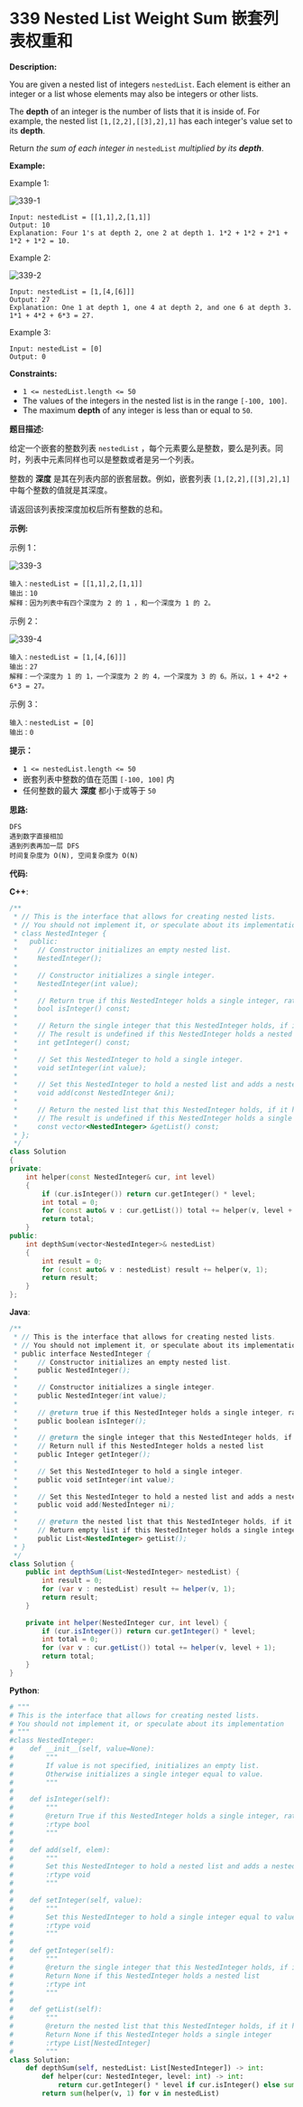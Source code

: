 # 339 Nested List Weight Sum 嵌套列表权重和

__Description:__

You are given a nested list of integers `nestedList`. Each element is either an integer or a list whose elements may also be integers or other lists.

The __depth__ of an integer is the number of lists that it is inside of. For example, the nested list `[1,[2,2],[[3],2],1]` has each integer's value set to its __depth__.

Return _the sum of each integer in_ `nestedList` _multiplied by its __depth___.

__Example:__

Example 1:

![339-1](https://assets.leetcode.com/uploads/2021/01/14/nestedlistweightsumex1.png)

```text
Input: nestedList = [[1,1],2,[1,1]]
Output: 10
Explanation: Four 1's at depth 2, one 2 at depth 1. 1*2 + 1*2 + 2*1 + 1*2 + 1*2 = 10.
```

Example 2:

![339-2](https://assets.leetcode.com/uploads/2021/01/14/nestedlistweightsumex2.png)

```text
Input: nestedList = [1,[4,[6]]]
Output: 27
Explanation: One 1 at depth 1, one 4 at depth 2, and one 6 at depth 3. 1*1 + 4*2 + 6*3 = 27.
```

Example 3:

```text
Input: nestedList = [0]
Output: 0
```

__Constraints:__

- `1 <= nestedList.length <= 50`
- The values of the integers in the nested list is in the range `[-100, 100]`.
- The maximum __depth__ of any integer is less than or equal to `50`.

__题目描述:__

给定一个嵌套的整数列表 `nestedList` ，每个元素要么是整数，要么是列表。同时，列表中元素同样也可以是整数或者是另一个列表。

整数的 __深度__ 是其在列表内部的嵌套层数。例如，嵌套列表 `[1,[2,2],[[3],2],1]` 中每个整数的值就是其深度。

请返回该列表按深度加权后所有整数的总和。

__示例:__

示例 1：

![339-3](https://assets.leetcode.com/uploads/2021/01/14/nestedlistweightsumex1.png)

```text
输入：nestedList = [[1,1],2,[1,1]]
输出：10 
解释：因为列表中有四个深度为 2 的 1 ，和一个深度为 1 的 2。
```

示例 2：

![339-4](https://assets.leetcode.com/uploads/2021/01/14/nestedlistweightsumex2.png)

```text
输入：nestedList = [1,[4,[6]]]
输出：27 
解释：一个深度为 1 的 1，一个深度为 2 的 4，一个深度为 3 的 6。所以，1 + 4*2 + 6*3 = 27。
```

示例 3：

```text
输入：nestedList = [0]
输出：0
```

__提示：__

- `1 <= nestedList.length <= 50`
- 嵌套列表中整数的值在范围 `[-100, 100]` 内
- 任何整数的最大 __深度__ 都小于或等于 `50`

__思路:__

```text
DFS
遇到数字直接相加
遇到列表再加一层 DFS
时间复杂度为 O(N), 空间复杂度为 O(N)
```

__代码:__

__C++__:

```C++
/**
 * // This is the interface that allows for creating nested lists.
 * // You should not implement it, or speculate about its implementation
 * class NestedInteger {
 *   public:
 *     // Constructor initializes an empty nested list.
 *     NestedInteger();
 *
 *     // Constructor initializes a single integer.
 *     NestedInteger(int value);
 *
 *     // Return true if this NestedInteger holds a single integer, rather than a nested list.
 *     bool isInteger() const;
 *
 *     // Return the single integer that this NestedInteger holds, if it holds a single integer
 *     // The result is undefined if this NestedInteger holds a nested list
 *     int getInteger() const;
 *
 *     // Set this NestedInteger to hold a single integer.
 *     void setInteger(int value);
 *
 *     // Set this NestedInteger to hold a nested list and adds a nested integer to it.
 *     void add(const NestedInteger &ni);
 *
 *     // Return the nested list that this NestedInteger holds, if it holds a nested list
 *     // The result is undefined if this NestedInteger holds a single integer
 *     const vector<NestedInteger> &getList() const;
 * };
 */
class Solution 
{
private:
    int helper(const NestedInteger& cur, int level) 
    {
        if (cur.isInteger()) return cur.getInteger() * level;
        int total = 0;
        for (const auto& v : cur.getList()) total += helper(v, level + 1);
        return total;
    }
public:
    int depthSum(vector<NestedInteger>& nestedList) 
    {
        int result = 0;
        for (const auto& v : nestedList) result += helper(v, 1);
        return result;
    }
};
```

__Java__:

```Java
/**
 * // This is the interface that allows for creating nested lists.
 * // You should not implement it, or speculate about its implementation
 * public interface NestedInteger {
 *     // Constructor initializes an empty nested list.
 *     public NestedInteger();
 *
 *     // Constructor initializes a single integer.
 *     public NestedInteger(int value);
 *
 *     // @return true if this NestedInteger holds a single integer, rather than a nested list.
 *     public boolean isInteger();
 *
 *     // @return the single integer that this NestedInteger holds, if it holds a single integer
 *     // Return null if this NestedInteger holds a nested list
 *     public Integer getInteger();
 *
 *     // Set this NestedInteger to hold a single integer.
 *     public void setInteger(int value);
 *
 *     // Set this NestedInteger to hold a nested list and adds a nested integer to it.
 *     public void add(NestedInteger ni);
 *
 *     // @return the nested list that this NestedInteger holds, if it holds a nested list
 *     // Return empty list if this NestedInteger holds a single integer
 *     public List<NestedInteger> getList();
 * }
 */
class Solution {
    public int depthSum(List<NestedInteger> nestedList) {
        int result = 0;
        for (var v : nestedList) result += helper(v, 1);
        return result;
    }
    
    private int helper(NestedInteger cur, int level) {
        if (cur.isInteger()) return cur.getInteger() * level;
        int total = 0;
        for (var v : cur.getList()) total += helper(v, level + 1);
        return total;
    }
}
```

__Python__:

```Python
# """
# This is the interface that allows for creating nested lists.
# You should not implement it, or speculate about its implementation
# """
#class NestedInteger:
#    def __init__(self, value=None):
#        """
#        If value is not specified, initializes an empty list.
#        Otherwise initializes a single integer equal to value.
#        """
#
#    def isInteger(self):
#        """
#        @return True if this NestedInteger holds a single integer, rather than a nested list.
#        :rtype bool
#        """
#
#    def add(self, elem):
#        """
#        Set this NestedInteger to hold a nested list and adds a nested integer elem to it.
#        :rtype void
#        """
#
#    def setInteger(self, value):
#        """
#        Set this NestedInteger to hold a single integer equal to value.
#        :rtype void
#        """
#
#    def getInteger(self):
#        """
#        @return the single integer that this NestedInteger holds, if it holds a single integer
#        Return None if this NestedInteger holds a nested list
#        :rtype int
#        """
#
#    def getList(self):
#        """
#        @return the nested list that this NestedInteger holds, if it holds a nested list
#        Return None if this NestedInteger holds a single integer
#        :rtype List[NestedInteger]
#        """
class Solution:
    def depthSum(self, nestedList: List[NestedInteger]) -> int:
        def helper(cur: NestedInteger, level: int) -> int:
            return cur.getInteger() * level if cur.isInteger() else sum(helper(v, level + 1) for v in cur.getList())
        return sum(helper(v, 1) for v in nestedList)
```
